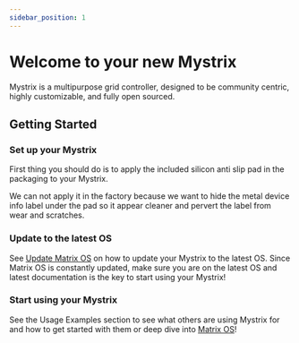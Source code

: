 ```yaml
---
sidebar_position: 1
---
```


# Welcome to your new Mystrix

Mystrix is a multipurpose grid controller, designed to be community centric, highly customizable, and fully open sourced. 

## Getting Started

### Set up your Mystrix
First thing you should do is to apply the included silicon anti slip pad in the packaging to your Mystrix.

We can not apply it in the factory because we want to hide the metal device info label under the pad so it appear cleaner and pervert the label from wear and scratches.


### Update to the latest OS
See [Update Matrix OS](/docs/Mystrix/MystrixSpecific/UpdateMatrixOS) on how to update your Mystrix to the latest OS. Since Matrix OS is constantly updated, make sure you are on the latest OS and latest documentation is the key to start using your Mystrix!

### Start using your Mystrix
See the Usage Examples section to see what others are using Mystrix for and how to get started with them or deep dive into [Matrix OS](/docs/MatrixOS/MatrixOSBasics)!



